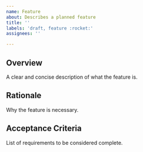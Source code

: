 ```yaml
---
name: Feature
about: Describes a planned feature
title: ''
labels: 'draft, feature :rocket:'
assignees: ''

---
```


## Overview
A clear and concise description of what the feature is.

## Rationale
Why the feature is necessary.

## Acceptance Criteria
List of requirements to be considered complete.
